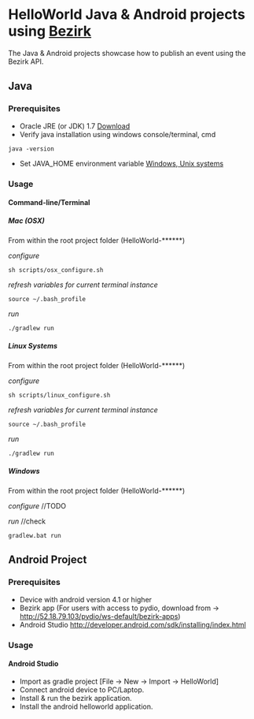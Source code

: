 # HelloWorld Java & Android projects using [Bezirk](http://rb-bezirk.bosch.com/) 
The Java & Android projects showcase how to publish an event using the Bezirk API. 

## Java
### Prerequisites 
* Oracle JRE (or JDK) 1.7 [Download](http://www.oracle.com/technetwork/java/javase/downloads/jdk7-downloads-1880260.html)
* Verify java installation using windows console/terminal, cmd
```
java -version
```
* Set JAVA_HOME environment variable [Windows, Unix systems](https://docs.oracle.com/cd/E19509-01/820-3208/inst_cli_jdk_javahome_t/)

### Usage

#### Command-line/Terminal

##### Mac (OSX)

From within the root project folder (HelloWorld-******)

*configure*
```
sh scripts/osx_configure.sh
```

*refresh variables for current terminal instance* 
```
source ~/.bash_profile
```

*run*
```
./gradlew run
```

##### Linux Systems

From within the root project folder (HelloWorld-******)

*configure*
```
sh scripts/linux_configure.sh
```

*refresh variables for current terminal instance* 
```
source ~/.bash_profile
```

*run*
```
./gradlew run
```

##### Windows

From within the root project folder (HelloWorld-******)

*configure*
//TODO
 
*run*
//check
```
gradlew.bat run
```


## Android Project
### Prerequisites 
* Device with android version 4.1 or higher
* Bezirk app (For users with access to pydio, download from -> http://52.18.79.103/pydio/ws-default/bezirk-apps)
* Android Studio http://developer.android.com/sdk/installing/index.html

### Usage
#### Android Studio
* Import as gradle project [File -> New -> Import -> HelloWorld]
* Connect android device to PC/Laptop.
* Install & run the bezirk application.
* Install the android helloworld application.
